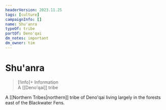 ```yaml
---
headerVersion: 2023.11.25
tags: [culture]
campaignInfo: []
name: Shu'anra
typeOf: tribe
partOf: Deno'qai
dm_notes: important
dm_owner: tim
---
```

# Shu'anra
>[!info]+ Information  
> A [[Deno'qai]] tribe

A [[Northern Tribes|northern]] tribe of Deno'qai living largely in the forests east of the Blackwater Fens.